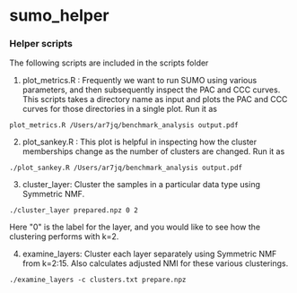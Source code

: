 # sumo_helper

### Helper scripts

The following scripts are included in the scripts folder

1. plot_metrics.R : Frequently we want to run SUMO using various parameters, and then subsequently inspect the PAC and CCC curves. This scripts takes a directory name as input and plots the PAC and CCC curves for those directories in a single plot. Run it as
```
plot_metrics.R /Users/ar7jq/benchmark_analysis output.pdf
```

2. plot_sankey.R : This plot is helpful in inspecting how the cluster memberships change as the number of clusters are changed. Run it as 

```
./plot_sankey.R /Users/ar7jq/benchmark_analysis output.pdf
```

3. cluster_layer: Cluster the samples in a particular data type using Symmetric NMF.

```
./cluster_layer prepared.npz 0 2
```

Here "0" is the label for the layer, and you would like to see how the clustering performs with k=2.

4. examine_layers: Cluster each layer separately using Symmetric NMF from k=2:15. Also calculates adjusted NMI for these various clusterings.

```
./examine_layers -c clusters.txt prepare.npz
```

